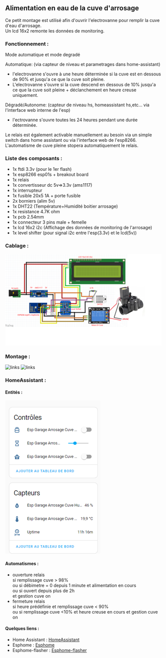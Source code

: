 ## Alimentation en eau de la cuve d'arrosage

Ce petit montage est utilisé afin d'ouvrir l'electrovanne pour remplir la cuve d'eau d'arrosage.  
Un lcd 16x2 remonte les données de monitoring.

### Fonctionnement :

Mode automatique et mode degradé

Automatique: (via capteur de niveau et parametrages dans home-assistant) 
 - l'electrovanne s'ouvre à une heure déterminée si la cuve est en dessous de 90% et jusqu'a ce que la cuve soit pleine. 
 - L'electrovanne s'ouvre si la cuve descend en dessous de 10% jusqu'a ce que la cuve soit pleine + déclanchement en heure creuse uniquement. 

Dégradé/Autonome: (capteur de niveau hs, homeassistant hs,etc... via l'interface web interne de l'esp)   
 - l'ectrovanne s'ouvre toutes les 24 heures pendant une durée déterminée.

Le relais est également activable manuellement au besoin via un simple switch dans home assistant ou via l'interface web de l'esp8266.
L'automatisme de cuve pleine stopera automatiquement le relais. 

### Liste des composants :

- 1x ftdi 3.3v (pour le 1er flash)
- 1x esp8266 esp01s + breakout board
- 1x relais
- 1x convertisseur dc 5v=>3.3v (ams1117)
- 1x interrupteur
- 1x fusible 20x5 1A + porte fusible
- 2x borniers (alim 5v)
- 1x DHT22 (Température+Humidité boitier arrosage)
- 1x resistance 4.7K ohm
- 1x pcb 2.54mm
- 1x connecteur 3 pins male + femelle
- 1x lcd 16x2 i2c (Affichage des données de monitoring de l'arrosage)
- 1x level shifter (pour signal i2c entre l'esp(3.3v) et le lcd(5v))

### Cablage :

![links](https://github.com/NicoDupont/esp_remplissage_cuve/blob/main/img/shema.png?raw=true)

### Montage :

![links](https://github.com/NicoDupont/esp_remplissage_cuve/blob/main/img/pcb.png?raw=true)
![links](https://github.com/NicoDupont/esp_remplissage_cuve/blob/main/img/inplacepcb.png?raw=true)


### HomeAssistant :

#### Entités :

![links](https://github.com/NicoDupont/esp_remplissage_cuve/blob/main/img/entite.png?raw=true)

#### Automatismes :

 - ouverture relais   
  si remplissage cuve > 98%    
  ou  si débimetre = 0 depuis 1 minute et alimentation en cours  
  ou  si ouvert depuis plus de 2h  
  et gestion cuve on
 - fermeture relais   
  si heure prédéfinie et remplissage cuve < 90%  
  ou si remplissage cuve <10% et heure creuse en cours
  et gestion cuve on

#### Quelques liens :
- Home Assistant : [HomeAssistant](https://www.home-assistant.io/) 
- Esphome : [Esphome](https://esphome.io/index.html) 
- Esphome-flasher : [Esphome-flasher](https://github.com/esphome/esphome-flasher/releases)
    






